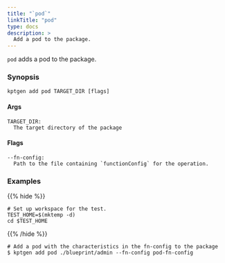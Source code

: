 ```yaml
---
title: "`pod`"
linkTitle: "pod"
type: docs
description: >
  Add a pod to the package.
---
```


<!--mdtogo:Short
    Add a pod to the package.
-->

`pod` adds a pod to the package.

### Synopsis

<!--mdtogo:Long-->

```
kptgen add pod TARGET_DIR [flags]
```

#### Args

```
TARGET_DIR:
  The target directory of the package
```

#### Flags

```
--fn-config:
  Path to the file containing `functionConfig` for the operation.
```

<!--mdtogo-->

### Examples

{{% hide %}}

<!-- @makeWorkplace @verifyExamples-->

```
# Set up workspace for the test.
TEST_HOME=$(mktemp -d)
cd $TEST_HOME
```

{{% /hide %}}

<!--mdtogo:Examples-->

<!-- @ @verifyStaleExamples-->

```shell
# Add a pod with the characteristics in the fn-config to the package
$ kptgen add pod ./blueprint/admin --fn-config pod-fn-config
```

<!--mdtogo-->
